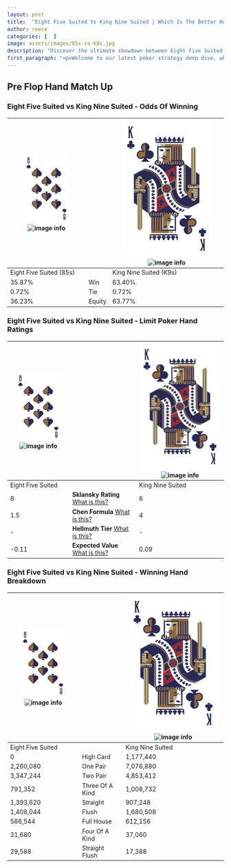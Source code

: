 ```yaml
---
layout: post
title:  "Eight Five Suited Vs King Nine Suited | Which Is The Better Hand In Poker? A Complete Guide"
author: reece
categories: [  ]
image: assets/images/85s-vs-k9s.jpg
description: "Discover the ultimate showdown between Eight Five Suited and King Nine Suited in poker! Uncover the odds, strategies, and scenarios where one hand triumphs over the other. Get ready to up your poker game with this thrilling analysis."
first_paragraph: "<p>Welcome to our latest poker strategy deep dive, where we're pitting two distinct hands against each other in a high-stakes showdown: Eight Five Suited vs King Nine Suited.</p><p>In the dynamic world of poker, every decision counts, and knowing which hand holds the upper hand is key to your success at the table.</p><p>In this article, we'll dissect these two hands, explore the scenarios where one dominates the other, and equip you with the knowledge to make strategic choices that can tip the odds in your favor.</p><p>Get ready to unravel the intriguing dynamics of these poker hands and elevate your game to new heights.</p>"
---
```




[comment]: # (sp0)

## Pre Flop Hand Match Up

<div class="table hand-ratings" markdown="1"> 



### Eight Five Suited vs King Nine Suited - Odds Of Winning


    
| ![image info](assets/images/hand1/8.png) ![image info](assets/images/hand1/5s.png) |  | ![image info](assets/images/hand2/K.png) ![image info](assets/images/hand2/9s.png) |
| -------- | -------- | -------- |
| Eight Five Suited (85s) |  | King Nine Suited (K9s) |
| 35.87% | Win | 63.40% |
| 0.72% | Tie | 0.72% |
| 36.23% | Equity | 63.77% |




[comment]: # (sp1)



### Eight Five Suited vs King Nine Suited - Limit Poker Hand Ratings


    
| ![image info](assets/images/hand1/8.png) ![image info](assets/images/hand1/5s.png) |  | ![image info](assets/images/hand2/K.png) ![image info](assets/images/hand2/9s.png) |
| -------- | -------- | -------- |
| Eight Five Suited |  | King Nine Suited |
| 8 | **Sklansky Rating** [What is this?](/sklansky-rating-explained) | 6 |
| 1.5 | **Chen Formula** [What is this?](/chen-formula-explained) | 4 |
| - | **Hellmuth Tier** [What is this?](/Hellmuth-tier-explained) | - |
| -0.11 | **Expected Value** [What is this?](/expected-value-explained) | 0.09 |




[comment]: # (sp2)



### Eight Five Suited vs King Nine Suited - Winning Hand Breakdown


    
| ![image info](assets/images/hand1/8.png) ![image info](assets/images/hand1/5s.png) |  | ![image info](assets/images/hand2/K.png) ![image info](assets/images/hand2/9s.png) |
| -------- | -------- | -------- |
| Eight Five Suited |  | King Nine Suited |
| 0 | High Card | 1,177,440 |
| 2,260,080 | One Pair | 7,076,880 |
| 3,347,244 | Two Pair | 4,853,412 |
| 791,352 | Three Of A Kind | 1,008,732 |
| 1,393,620 | Straight | 907,248 |
| 1,408,044 | Flush | 1,680,508 |
| 566,544 | Full House | 612,156 |
| 31,680 | Four Of A Kind | 37,060 |
| 29,588 | Straight Flush | 17,388 |




[comment]: # (sp3)



</div>

[comment]: # (sp4)



[comment]: # (sp5)

